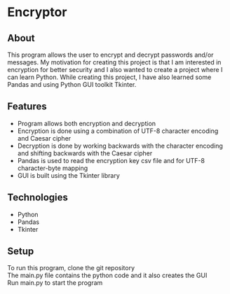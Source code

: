 # Encryptor

## About
This program allows the user to encrypt and decrypt passwords and/or messages. My motivation for creating this project is that I am interested in encryption for better security and I also wanted to create a project where I can learn Python. While creating this project, I have also learned some Pandas and using Python GUI toolkit Tkinter.

## Features
* Program allows both encryption and decryption
* Encryption is done using a combination of UTF-8 character encoding and Caesar cipher
* Decryption is done by working backwards with the character encoding and shifting backwards with the Caesar cipher
* Pandas is used to read the encryption key csv file and for UTF-8 character-byte mapping
* GUI is built using the Tkinter library

## Technologies
* Python
* Pandas
* Tkinter

## Setup
To run this program, clone the git repository\
The main.py file contains the python code and it also creates the GUI\
Run main.py to start the program
